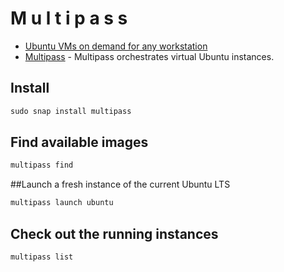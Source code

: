 # M u l t i p a s s

- [Ubuntu VMs on demand for any workstation](https://multipass.run/)
- [Multipass](https://github.com/canonical/multipass) - Multipass orchestrates virtual Ubuntu instances.

## Install
````powershell
sudo snap install multipass
````
## Find available images
````powershell
multipass find
````
##Launch a fresh instance of the current Ubuntu LTS
````powershell
multipass launch ubuntu
````
## Check out the running instances
````powershell
multipass list
````
